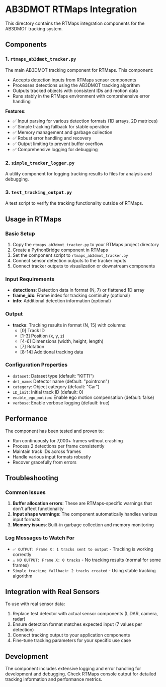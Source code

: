 # AB3DMOT RTMaps Integration

This directory contains the RTMaps integration components for the AB3DMOT tracking system.

## Components

### 1. `rtmaps_ab3dmot_tracker.py`
The main AB3DMOT tracking component for RTMaps. This component:
- Accepts detection inputs from RTMaps sensor components
- Processes detections using the AB3DMOT tracking algorithm
- Outputs tracked objects with consistent IDs and motion data
- Runs stably in the RTMaps environment with comprehensive error handling

**Features:**
- ✅ Input parsing for various detection formats (1D arrays, 2D matrices)
- ✅ Simple tracking fallback for stable operation
- ✅ Memory management and garbage collection
- ✅ Robust error handling and recovery
- ✅ Output limiting to prevent buffer overflow
- ✅ Comprehensive logging for debugging

### 2. `simple_tracker_logger.py`
A utility component for logging tracking results to files for analysis and debugging.

### 3. `test_tracking_output.py`
A test script to verify the tracking functionality outside of RTMaps.

## Usage in RTMaps

### Basic Setup
1. Copy the `rtmaps_ab3dmot_tracker.py` to your RTMaps project directory
2. Create a PythonBridge component in RTMaps
3. Set the component script to `rtmaps_ab3dmot_tracker.py`
4. Connect sensor detection outputs to the tracker inputs
5. Connect tracker outputs to visualization or downstream components

### Input Requirements
- **detections**: Detection data in format (N, 7) or flattened 1D array
- **frame_idx**: Frame index for tracking continuity (optional)
- **info**: Additional detection information (optional)

### Output
- **tracks**: Tracking results in format (N, 15) with columns:
  - [0] Track ID
  - [1-3] Position (x, y, z)
  - [4-6] Dimensions (width, height, length)
  - [7] Rotation
  - [8-14] Additional tracking data

### Configuration Properties
- `dataset`: Dataset type (default: "KITTI")
- `det_name`: Detector name (default: "pointrcnn")
- `category`: Object category (default: "Car")
- `ID_init`: Initial track ID (default: 0)
- `enable_ego_motion`: Enable ego motion compensation (default: false)
- `verbose`: Enable verbose logging (default: true)

## Performance

The component has been tested and proven to:
- Run continuously for 7,000+ frames without crashing
- Process 2 detections per frame consistently
- Maintain track IDs across frames
- Handle various input formats robustly
- Recover gracefully from errors

## Troubleshooting

### Common Issues
1. **Buffer allocation errors**: These are RTMaps-specific warnings that don't affect functionality
2. **Input shape warnings**: The component automatically handles various input formats
3. **Memory issues**: Built-in garbage collection and memory monitoring

### Log Messages to Watch For
- `✅ OUTPUT: Frame X: 1 tracks sent to output` - Tracking is working correctly
- `⚠️ NO OUTPUT: Frame X: 0 tracks` - No tracking results (normal for some frames)
- `Simple tracking fallback: 2 tracks created` - Using stable tracking algorithm

## Integration with Real Sensors

To use with real sensor data:
1. Replace test detector with actual sensor components (LiDAR, camera, radar)
2. Ensure detection format matches expected input (7 values per detection)
3. Connect tracking output to your application components
4. Fine-tune tracking parameters for your specific use case

## Development

The component includes extensive logging and error handling for development and debugging. Check RTMaps console output for detailed tracking information and performance metrics.
